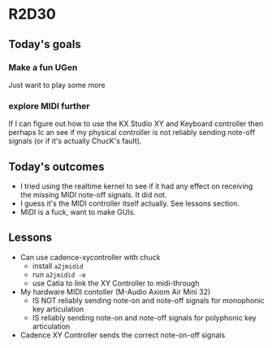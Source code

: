 # R2D30

## Today's goals

### Make a fun UGen
Just want to play some more

### explore MIDI further
If I can figure out how to use the KX Studio XY and Keyboard controller then perhaps Ic an see if my physical controller is not reliably sending note-off signals (or if it's actually ChucK's fault).


## Today's outcomes
- I tried using the realtime kernel to see if it had any effect on receiving the missing MIDI note-off signals. It did not.
- I guess it's the MIDI controller itself actually. See lessons section.
- MIDI is a fuck, want to make GUIs.

## Lessons
- Can use cadence-xycontroller with chuck
  - install `a2jmidid`
  - run `a2jmidid -e`
  - use Catia to link the XY Controller to midi-through
- My hardware MIDI contoller (M-Audio Axiom Air Mini 32)
  - IS NOT reliably sending note-on and note-off signals for monophonic key articulation
  - IS reliably sending note-on and note-off signals for polyphonic key articulation
- Cadence XY Controller sends the correct note-on-off signals